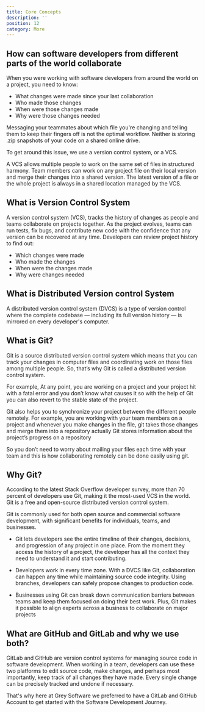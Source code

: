 ```yaml
---
title: Core Concepts 
description: ''
position: 12
category: More
---
```


## How can software developers from different parts of the world collaborate

When you were working with software developers from around the world on a project, you need to know:

* What changes were made since your last collaboration
* Who made those changes
* When were those changes made
* Why were those changes needed

Messaging your teammates about which file you're changing and telling them to keep their fingers off is not the optimal workflow. Neither is storing .zip snapshots of your code on a shared online drive. 

To get around this issue, we use a version control system, or a VCS. 

A VCS allows multiple people to work on the same set of files in structured harmony. Team members can work on any project file on their local version and merge their changes into a shared version. The latest version of a file or the whole project is always in a shared location managed by the VCS.


## What is Version Control System 

A version control system (VCS), tracks the history of changes as people and teams collaborate on projects together. As the project evolves, teams can run tests, fix bugs, and contribute new code with the confidence that any version can be recovered at any time. Developers can review project history to find out:

* Which changes were made
* Who made the changes
* When were the changes made
* Why were changes needed

## What is Distributed Version control System

A distributed version control system (DVCS) is a type of version control where the complete codebase — including its full version history — is mirrored on every developer's computer.

## What is Git?

Git is a source distributed version control system which means that you can track your changes in computer files and coordinating work on those files among multiple people. So, that’s why Git is called a distributed version control system. 

For example, At any point, you are working on a project and your project hit with a fatal error and you don’t know what causes it so with the help of Git you can also revert to the stable state of the project.

Git also helps you to synchronize your project between the different people remotely. For example, you are working with your team members on a project and whenever you make changes in the file, git takes those changes and merge them into a repository actually Git stores information about the project’s progress on a repository 

So you don’t need to worry about mailing your files each time with your team and this is how collaborating remotely can be done easily using git.


## Why Git?

According to the latest Stack Overflow developer survey, more than 70 percent of developers use Git, making it the most-used VCS in the world. Git is a free and open-source distributed version control system.

Git is commonly used for both open source and commercial software development, with significant benefits for individuals, teams, and businesses.

* Git lets developers see the entire timeline of their changes, decisions, and progression of any project in one place. From the moment they access the history of a project, the developer has all the context they need to understand it and start contributing.

* Developers work in every time zone. With a DVCS like Git, collaboration can happen any time while maintaining source code integrity. Using branches, developers can safely propose changes to production code.

* Businesses using Git can break down communication barriers between teams and keep them focused on doing their best work. Plus, Git makes it possible to align experts across a business to collaborate on major projects


## What are GitHub and GitLab and why we use both?

GitLab and GitHub are version control systems for managing source code in software development. When working in a team, developers can use these two platforms to edit source code, make changes, and perhaps most importantly, keep track of all changes they have made. Every single change can be precisely tracked and undone if necessary.

That's why here at Grey Software we preferred to have a GitLab and GitHub Account to get started with the Software Development Journey.

